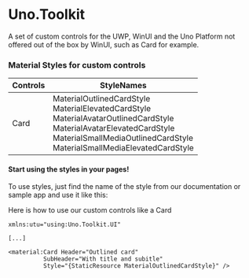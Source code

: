 # Uno.Toolkit
A set of custom controls for the UWP, WinUI and the Uno Platform not offered out of the box by WinUI, such as Card for example.

### Material Styles for custom controls
| **Controls**              | **StyleNames**                                                                |
|---------------------------|-------------------------------------------------------------------------------|
| Card                      | MaterialOutlinedCardStyle <br> MaterialElevatedCardStyle <br> MaterialAvatarOutlinedCardStyle <br> MaterialAvatarElevatedCardStyle <br> MaterialSmallMediaOutlinedCardStyle <br> MaterialSmallMediaElevatedCardStyle |

#### Start using the styles in your pages!
To use styles, just find the name of the style from our documentation or sample app and use it like this:

Here is how to use our custom controls like a Card
```xaml
xmlns:utu="using:Uno.Toolkit.UI"

[...]

<material:Card Header="Outlined card"
	      SubHeader="With title and subitle"
	      Style="{StaticResource MaterialOutlinedCardStyle}" />
```